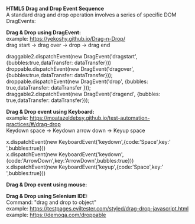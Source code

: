 **HTML5 Drag and Drop Event Sequence** <br>
A standard drag and drop operation involves a series of specific DOM DragEvents: <br>

**Drag & Drop using DragEvent:** <br>
example: https://yekoshy.github.io/Drag-n-Drop/ <br>
drag start -> drag over -> drop -> drag end <br>

draggable2.dispatchEvent(new DragEvent('dragstart',{bubbles:true,dataTransfer: dataTransfer})) <br>
droppable.dispatchEvent(new DragEvent('dragover', {bubbles:true,dataTransfer: dataTransfer})); <br>
droppable.dispatchEvent(new DragEvent('drop', {bubbles: true,dataTransfer: dataTransfer })); <br>
draggable2.dispatchEvent(new DragEvent('dragend', {bubbles: true,dataTransfer: dataTransfer})); <br>

**Drag & Drop event using Keyboard:** <br>
example: https://moatazeldebsy.github.io/test-automation-practices/#/drag-drop <br>
Keydown space -> Keydown arrow down -> Keyup space <br>

x.dispatchEvent(new KeyboardEvent('keydown',{code:'Space',key:' ',bubbles:true})) <br>
x.dispatchEvent(new KeyboardEvent('keydown',{code:'ArrowDown',key:'ArrowDown',bubbles:true})) <br>
x.dispatchEvent(new KeyboardEvent('keyup',{code:'Space',key:' ',bubbles:true})) <br>

**Drag & Drop event using mouse:** <br>



**Drag & Drop using Selenium IDE:** <br>
Command: "drag and drop to object" <br>
example: https://testpages.eviltester.com/styled/drag-drop-javascript.html  <br>
example: https://demoqa.com/droppable <br>
